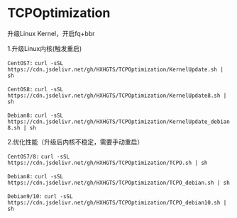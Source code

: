 # TCPOptimization

升级Linux Kernel，开启fq+bbr

1.升级Linux内核(触发重启)

`CentOS7:`
`curl -sSL https://cdn.jsdelivr.net/gh/HXHGTS/TCPOptimization/KernelUpdate.sh | sh`

`CentOS8:`
`curl -sSL https://cdn.jsdelivr.net/gh/HXHGTS/TCPOptimization/KernelUpdate8.sh | sh`

`Debian8:`
`curl -sSL https://cdn.jsdelivr.net/gh/HXHGTS/TCPOptimization/KernelUpdate_debian8.sh | sh`

2.优化性能（升级后内核不稳定，需要手动重启）

`CentOS7/8:`
`curl -sSL https://cdn.jsdelivr.net/gh/HXHGTS/TCPOptimization/TCPO.sh | sh`

`Debian8:`
`curl -sSL https://cdn.jsdelivr.net/gh/HXHGTS/TCPOptimization/TCPO_debian.sh | sh`

`Debian9/10:`
`curl -sSL https://cdn.jsdelivr.net/gh/HXHGTS/TCPOptimization/TCPO_debian10.sh | sh`
